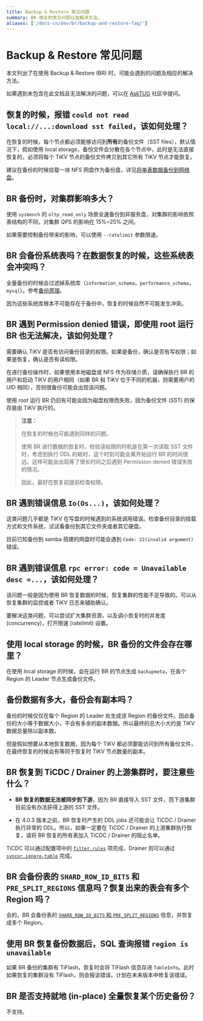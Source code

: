 ```yaml
---
title: Backup & Restore 常见问题
summary: BR 相关的常见问题以及解决方法。
aliases: ['/docs-cn/dev/br/backup-and-restore-faq/']
---
```

 
# Backup & Restore 常见问题
 
本文列出了在使用 Backup & Restore (BR) 时，可能会遇到的问题及相应的解决方法。
 
如果遇到未包含在此文档且无法解决的问题，可以在 [AskTUG](http://asktug.com) 社区中提问。

## 恢复的时候，报错 `could not read local://...:download sst failed`，该如何处理？

在恢复的时候，每个节点都必须能够访问到**所有**的备份文件（SST files），默认情况下，假如使用 local storage，备份文件会分散在各个节点中，此时是无法直接恢复的，必须将每个 TiKV 节点的备份文件拷贝到其它所有 TiKV 节点才能恢复。
 
建议在备份的时候挂载一块 NFS 网盘作为备份盘，详见[将单表数据备份到网络盘](/br/backup-and-restore-use-cases.md#将单表数据备份到网络盘推荐)。
 
## BR 备份时，对集群影响多大？
 
使用 `sysbench` 的 `oltp_read_only` 场景全速备份到非服务盘，对集群的影响依照表结构的不同，对集群 QPS 的影响在 15%~25% 之间。
 
如果需要控制备份带来的影响，可以使用 `--ratelimit` 参数限速。
 
## BR 会备份系统表吗？在数据恢复的时候，这些系统表会冲突吗？
 
全量备份的时候会过滤掉系统库（`information_schema`，`performance_schema`，`mysql`）。参考[备份原理](/br/backup-and-restore-tool.md#工作原理)。

因为这些系统库根本不可能存在于备份中，恢复的时候自然不可能发生冲突。
 
## BR 遇到 Permission denied 错误，即使用 root 运行 BR 也无法解决，该如何处理？
 
需要确认 TiKV 是否有访问备份目录的权限。如果是备份，确认是否有写权限；如果是恢复，确认是否有读权限。

在进行备份操作时，如果使用本地磁盘或 NFS 作为存储介质，请确保执行 BR 的用户和启动 TiKV 的用户相同（如果 BR 和 TiKV 位于不同的机器，则需要用户的 UID 相同），否则很备份可能会出现该问题。

使用 root 运行 BR 仍旧有可能会因为磁盘权限而失败，因为备份文件 (SST) 的保存是由 TiKV 执行的。
 
> **注意：**
>
> 在恢复的时候也可能遇到同样的问题。
> 
> 使用 BR 进行数据的恢复时，检验读权限的时机是在第一次读取 SST 文件时，考虑到执行 DDL 的耗时，这个时刻可能会离开始运行 BR 的时间很远。这样可能会出现等了很长时间之后遇到 Permission denied 错误失败的情况。
> 
> 因此，最好在恢复前提前检查权限。
 
## BR 遇到错误信息 `Io(Os...)`，该如何处理？
 
这类问题几乎都是 TiKV 在写盘的时候遇到的系统调用错误。检查备份目录的挂载方式和文件系统，试试看备份到其它文件夹或者其它硬盘。
 
目前已知备份到 samba 搭建的网盘时可能会遇到 `Code: 22(invalid argument)` 错误。
 
## BR 遇到错误信息 `rpc error: code = Unavailable desc =...`，该如何处理？
 
该问题一般是因为使用 BR 恢复数据的时候，恢复集群的性能不足导致的。可以从恢复集群的监控或者 TiKV 日志来辅助确认。

要解决这类问题，可以尝试扩大集群资源，以及调小恢复时的并发度 (concurrency)，打开限速 (ratelimit) 设置。
 
## 使用 local storage 的时候，BR 备份的文件会存在哪里？
 
在使用 local storage 的时候，会在运行 BR 的节点生成 `backupmeta`，在各个 Region 的 Leader 节点生成备份文件。
 
## 备份数据有多大，备份会有副本吗？
 
备份的时候仅仅在每个 Region 的 Leader 处生成该 Region 的备份文件。因此备份的大小等于数据大小，不会有多余的副本数据。所以最终的总大小大约是 TiKV 数据总量除以副本数。
 
但是假如想要从本地恢复数据，因为每个 TiKV 都必须要能访问到所有备份文件，在最终恢复的时候会有等同于恢复时 TiKV 节点数量的副本。

## BR 恢复到 TiCDC / Drainer 的上游集群时，要注意些什么？

+ **BR 恢复的数据无法被同步到下游**，因为 BR 直接导入 SST 文件，而下游集群目前没有办法获得上游的 SST 文件。

+ 在 4.0.3 版本之前，BR 恢复时产生的 DDL jobs 还可能会让 TiCDC / Drainer 执行异常的 DDL。所以，如果一定要在 TiCDC / Drainer 的上游集群执行恢复，请将 BR 恢复的所有表加入 TiCDC / Drainer 的阻止名单。

TiCDC 可以通过配置项中的 [`filter.rules`](https://github.com/pingcap/ticdc/blob/7c3c2336f98153326912f3cf6ea2fbb7bcc4a20c/cmd/changefeed.toml#L16) 项完成，Drainer 则可以通过 [`syncer.ignore-table`](/tidb-binlog/tidb-binlog-configuration-file.md#ignore-table) 完成。

## BR 会备份表的 `SHARD_ROW_ID_BITS` 和 `PRE_SPLIT_REGIONS` 信息吗？恢复出来的表会有多个 Region 吗？

会的，BR 会备份表的 [`SHARD_ROW_ID_BITS` 和 `PRE_SPLIT_REGIONS`](/sql-statements/sql-statement-split-region.md#pre_split_regions) 信息，并恢复成多个 Region。

## 使用 BR 恢复备份数据后，SQL 查询报错 `region is unavailable`

如果 BR 备份的集群有 TiFlash，恢复时会将 TiFlash 信息存进 `TableInfo`。此时如果恢复的集群没有 TiFlash，则会报该错误。计划在未来版本中修复该错误。

## BR 是否支持就地 (in-place) 全量恢复某个历史备份？

不支持。

